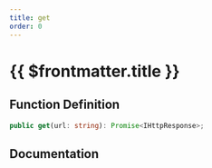 ```yaml
---
title: get
order: 0
---
```


# {{ $frontmatter.title }}

## Function Definition

```ts
public get(url: string): Promise<IHttpResponse>;
```

## Documentation

<!--@include: ./parts/get.md-->
